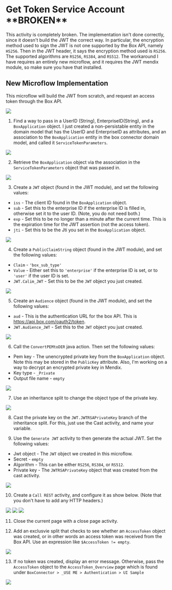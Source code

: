 # Get Token Service Account \*\*BROKEN\*\*

This activity is completely broken. The implementation isn't done correctly, since it doesn't build the JWT the correct way. In particular, the encryption method used to sign the JWT is not one supported by the Box API, namely `HS256`. Then in the JWT header, it says the encryption method used is `RS256`. The supported algorithms are `RS256`, `RS384`, and `RS512`. The workaround I have requires an entirely new microflow, and it requires the JWT mendix module, so make sure you have that installed.

## New Microflow Implementation

This microflow will build the JWT from scratch, and request an access token through the Box API.

![](../../res/authentication/get-token-service-account/microflow.png)

1) Find a way to pass in a UserID (String), EnterpriseID(String), and a `BoxApplication` object. I just created a non-persistable entity in the domain model that has the UserID and EnterpriseID as attributes, and an association to the `BoxApplication` entity in the box connector domain model, and called it `ServiceTokenParameters`.

![](../../res/authentication/get-token-service-account/01-entity.png)

2) Retrieve the `BoxApplication` object via the association in the `ServiceTokenParameters` object that was passed in.

![](../../res/authentication/get-token-service-account/02-retrieve-object.png)

3) Create a `JWT` object (found in the JWT module), and set the following values:
  * `iss` - The client ID found in the `BoxApplication` object.
  * `sub` - Set this to the enterprise ID if the enterprise ID is filled in, otherwise set it to the user ID. (Note, you do not need both.)
  * `exp` - Set this to be no longer than a minute after the current time. This is the expiration time for the JWT assertion (not the access token).
  * `jti` - Set this to be the Jti you set in the `BoxApplication` object.

![](../../res/authentication/get-token-service-account/03-create-object.png)

4) Create a `PublicClaimString` object (found in the JWT module), and set the following values:
  * `Claim` - `'box_sub_type'`
  * `Value` - Either set this to `'enterprise'` if the enterprise ID is set, or to `'user'` if the user ID is set.
  * `JWT.Calim_JWT` - Set this to be the `JWT` object you just created.

![](../../res/authentication/get-token-service-account/04-create-object.png)

5) Create an `Audience` object (found in the JWT module), and set the following values:
  * `aud` - This is the authentication URL for the box API. This is https://api.box.com/oauth2/token.
  * `JWT.Audience_JWT` - Set this to the `JWT` object you just created.

![](../../res/authentication/get-token-service-account/05-create-object.png)

6) Call the `ConvertPEMtoDER` java action. Then set the following values:
  * Pem key - The unencrypted private key from the `BoxApplication` object. Note this may be stored in the `PublicKey` attribute. Also, I'm working on a way to decrypt an encrypted private key in Mendix.
  * Key type - `_Private`
  * Output file name - `empty`

![](../../res/authentication/get-token-service-account/06-java-action.png)

7) Use an inheritance split to change the object type of the private key.

![](../../res/authentication/get-token-service-account/07-inheritance-split.png)

8) Cast the private key on the `JWT.JWTRSAPrivateKey` branch of the inheritance split. For this, just use the Cast activity, and name your variable.

9) Use the `Generate JWT` activity to then generate the actual JWT. Set the following values:
  * Jwt object - The `JWT` object we created in this microflow.
  * Secret - `empty`
  * Algorithm - This can be either `RS256`, `RS384`, or `RS512`.
  * Private key - The `JWTRSAPrivateKey` object that was created from the cast activity.

![](../../res/authentication/get-token-service-account/09-generate-jwt.png)

10) Create a `Call REST` activity, and configure it as show below. (Note that you don't have to add any HTTP headers.)

![](../../res/authentication/get-token-service-account/10-post-general.png)
![](../../res/authentication/get-token-service-account/10-post-request.png)
![](../../res/authentication/get-token-service-account/10-post-response.png)

11) Close the current page with a close page activity.

12) Add an exclusvie split that checks to see whether an `AccessToken` object was created, or in other words an access token was received from the Box API. Use an expression like `$AccessToken != empty`.

![](../../res/authentication/get-token-service-account/12-exclusive-split.png)

13) If no token was created, display an error message. Otherwise, pass the `AccessToken` object to the `AccessToken_Overview` page which is found under `BoxConnector > _USE ME > Authentication > UI Sample`

![](../../res/authentication/get-token-service-account/13-show-page.png)
